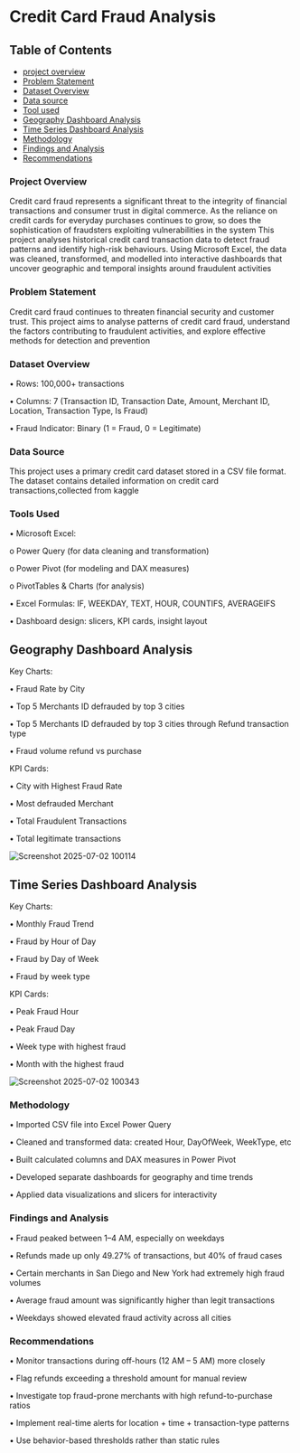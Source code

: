 # Credit Card Fraud Analysis

## Table of Contents

- [project overview](#project-overview)
- [Problem Statement](problem-statement)
- [Dataset Overview](Dataset-overview)
- [Data source](Data-source)
- [Tool used](tool-used)
- [Geography Dashboard Analysis](Geography-Dashboard-Analysis)
- [Time Series Dashboard Analysis](Time-Series-Dashboard-Analysis)
- [Methodology](Methodology)
- [Findings and Analysis](Findings-and-Analysis)
- [Recommendations](Recommendations)


### Project Overview

Credit card fraud represents a significant threat to the integrity of financial transactions and consumer trust in digital commerce. As the reliance on credit cards for everyday purchases continues to grow, so does the sophistication of fraudsters exploiting vulnerabilities in the system This project analyses historical credit card transaction data to detect fraud patterns and identify high-risk behaviours. Using Microsoft Excel, the data was cleaned, transformed, and modelled into interactive dashboards that uncover geographic and temporal insights around fraudulent activities

### Problem Statement

Credit card fraud continues to threaten financial security and customer trust. This project aims to analyse patterns of credit card fraud, understand the factors contributing to fraudulent activities, and explore effective methods for detection and prevention

### Dataset Overview

•	Rows: 100,000+ transactions

•	Columns: 7 (Transaction ID, Transaction Date, Amount, Merchant ID, Location, Transaction Type, Is Fraud)

•	Fraud Indicator: Binary (1 = Fraud, 0 = Legitimate)

### Data Source

This project uses a primary credit card dataset stored in a CSV file format. The dataset contains detailed information on credit card transactions,collected from kaggle

### Tools Used

•	Microsoft Excel:


o	Power Query (for data cleaning and transformation)

o	Power Pivot (for modeling and DAX measures)

o	PivotTables & Charts (for analysis)



•	Excel Formulas: IF, WEEKDAY, TEXT, HOUR, COUNTIFS, AVERAGEIFS

•	Dashboard design: slicers, KPI cards, insight layout

## Geography Dashboard Analysis

Key Charts:

•	Fraud Rate by City

•	Top 5 Merchants ID defrauded by top 3 cities 

•	 Top 5 Merchants ID defrauded by top 3 cities through Refund transaction type 

•	Fraud volume refund vs purchase

KPI Cards:

•	City with Highest Fraud Rate

•	Most defrauded Merchant 

•	Total Fraudulent Transactions

•	Total legitimate transactions

![Screenshot 2025-07-02 100114](https://github.com/user-attachments/assets/df1a603a-4e27-4b50-92b9-1527c18e0a6a)


## Time Series Dashboard Analysis

Key Charts:

•	Monthly Fraud Trend

•	Fraud by Hour of Day

•	Fraud by Day of Week

•	Fraud by week type

KPI Cards:

•	Peak Fraud Hour

•	Peak Fraud Day

•	Week type with highest fraud

•	Month with the highest fraud

![Screenshot 2025-07-02 100343](https://github.com/user-attachments/assets/276f278f-35fc-4a1a-9422-ae7393a982cc)

### Methodology

•	Imported CSV file into Excel Power Query

•	Cleaned and transformed data: created Hour, DayOfWeek, WeekType, etc

•	Built calculated columns and DAX measures in Power Pivot

•	Developed separate dashboards for geography and time trends

•	Applied data visualizations and slicers for interactivity

### Findings and Analysis

•	Fraud peaked between 1–4 AM, especially on weekdays

•	Refunds made up only 49.27% of transactions, but 40% of fraud cases

•	Certain merchants in San Diego and New York had extremely high fraud volumes

•	Average fraud amount was significantly higher than legit transactions

•	Weekdays showed elevated fraud activity across all cities

### Recommendations

•	Monitor transactions during off-hours (12 AM – 5 AM) more closely

•	Flag refunds exceeding a threshold amount for manual review

•	Investigate top fraud-prone merchants with high refund-to-purchase ratios

•	Implement real-time alerts for location + time + transaction-type patterns

•	Use behavior-based thresholds rather than static rules



